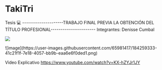 # TakiTri

Tesis 💻
---------------------TRABAJO FINAL PREVIA LA OBTENCIÓN DEL TÍTULO PROFESIONAL-----------------------
Integrantes: 
Denisse Cumbal
   <p align="left">
   <img src="https://img.shields.io/badge/Tesis-EN%20Frontend-green">
   </p>
![image](https://user-images.githubusercontent.com/65981417/184259333-41c21f1f-7e18-4057-bb9b-eaa6e6f0ded1.png)


 
Video Explicativo
https://www.youtube.com/watch?v=KX-hZYJr1JY
